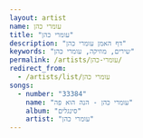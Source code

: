 ```yaml
---
layout: artist
name: עומרי כהן
title: "עומרי כהן"
description: "דף האמן עומרי כהן"
keywords: "שירים, מוזיקה, עומרי כהן"
permalink: /artists/עומרי-כהן/
redirect_from:
  - /artists/list/עומרי כהן
songs:
  - number: "33384"
    name: "עומרי כהן - הנה הוא פה"
    album: "סינגלים"
    artist: "עומרי כהן"
---
```

